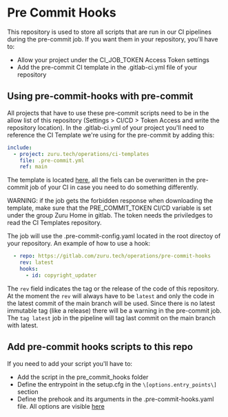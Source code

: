 # Pre Commit Hooks

This repository is used to store all scripts that are run in our CI pipelines during the pre-commit job. If you want them in your repository, you'll have to:

- Allow your project under the CI_JOB_TOKEN Access Token settings
- Add the pre-commit CI template in the .gitlab-ci.yml file of your repository

## Using pre-commit-hooks with pre-commit

All projects that have to use these pre-commit scripts need to be in the allow list of this repository (Settings > CI/CD > Token Access and write the repository location).
In the .gitlab-ci.yml of your project you'll need to reference the CI Template we're using for the pre-commit by adding this:

```yaml
include:
  - project: zuru.tech/operations/ci-templates                             
    file: .pre-commit.yml   
    ref: main
```

The template is located [here](https://gitlab.com/zuru.tech/operations/ci-templates/-/blob/main/.pre-commit.yml?ref_type=heads), all the fiels can be overwritten in the pre-commit job of your CI in case you need to do something differently. 

WARNING: if the job gets the forbidden response when downloading the template, make sure that the PRE_COMMIT_TOKEN CI/CD variable is set under the group Zuru Home in gitlab. The token needs the priviledges to read the CI Templates repository.

The job will use the .pre-commit-config.yaml located in the root directoy of your repository. An example of how to use a hook:

```yaml
  - repo: https://gitlab.com/zuru.tech/operations/pre-commit-hooks
    rev: latest
    hooks:
      - id: copyright_updater
```

The `rev` field indicates the tag or the release of the code of this repository. At the moment the `rev` will always have to be `latest` and only the code in the latest commit of the main branch will be used. Since there is no latest immutable tag (like a release) there will be a warning in the pre-commit job. The ```tag latest``` job in the pipeline will tag last commit on the main branch with latest.

## Add pre-commit hooks scripts to this repo

If you need to add your script you'll have to:

- Add the script in the pre_commit_hooks folder
- Define the entrypoint in the setup.cfg in the `\[options.entry_points\]` section
- Define the prehook and its arguments in the .pre-commit-hooks.yaml file. All options are visible [here](https://pre-commit.com/#new-hooks)
